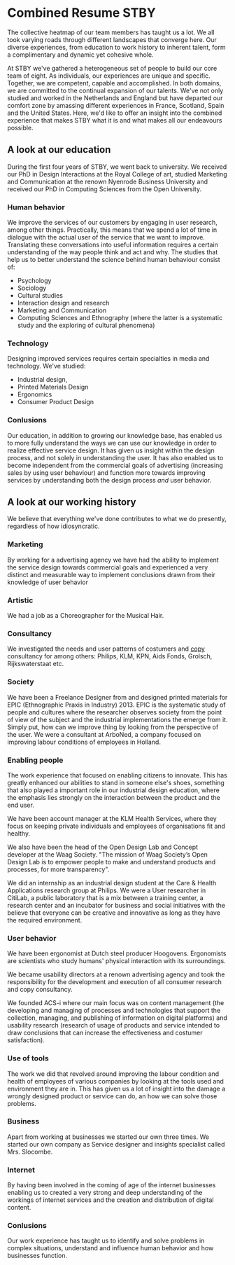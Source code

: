# Combined Resume STBY

The collective heatmap of our team members has taught us a lot. We all took varying roads through different landscapes that converge here. Our diverse experiences, from education to work history to inherent talent, form a complimentary and dynamic yet cohesive whole.

At STBY we've gathered a heterogeneous set of people to build our core team of eight. As individuals, our experiences are unique and specific. Together, we are competent, capable and accomplished. In both domains, we are committed to the continual expansion of our talents. We've not only studied and worked in the Netherlands and England but have departed our comfort zone by amassing different experiences in France, Scotland, Spain and the United States. Here, we'd like to offer an insight into the combined experience that makes STBY what it is and what makes all our endeavours possible.


## A look at our education
During the first four years of STBY, we went back to university. We received our PhD in Design Interactions at the Royal College of art, studied Marketing and Communication at the renown Nyenrode Business University and received our PhD in Computing Sciences from the Open University.

### Human behavior
We improve the services of our customers by engaging in user research, among other things. Practically, this means that we spend a lot of time in dialogue with the actual user of the service that we want to improve. Translating these conversations into useful information requires a certain understanding of the way people think and act and why. The studies that help us to better understand the science behind human behaviour consist of:
- Psychology
- Sociology
- Cultural studies
- Interaction design and research
- Marketing and Communication
- Computing Sciences and Ethnography (where the latter is a systematic study and the exploring of cultural phenomena)

### Technology
Designing improved services requires certain specialties in media and technology. We've studied:
- Industrial design,
- Printed Materials Design
- Ergonomics
- Consumer Product Design


### Conlusions
Our education, in addition to growing our knowledge base, has enabled us to more fully understand the ways we can use our knowledge in order to realize effective service design. It has given us insight within the design process, and not solely in understanding the user. It has also enabled us to become independent from the commercial goals of advertising (increasing sales by using user behaviour) and function more towards improving services by understanding both the design process *and* user behavior.


## A look at our working history
We believe that everything we've done contributes to what we do presently, regardless of how idiosyncratic.

### Marketing
By working for a advertising agency we have had the ability to implement the service design towards commercial goals and experienced a very distinct and measurable way to implement conclusions drawn from their knowledge of user behavior


### Artistic
We had a job as a Choreographer for the Musical Hair.


### Consultancy
We investigated the needs and user patterns of costumers and [copy](https://en.wikipedia.org/wiki/Copywriting) consultancy for among others: Philips, KLM, KPN, Aids Fonds, Grolsch, Rijkswaterstaat etc.


### Society
We have been a Freelance Designer from and designed printed materials for EPIC (Ethnographic Praxis in Industry) 2013. EPIC is the systematic study of people and cultures where the researcher observes society from the point of view of the subject and the industrial implementations the emerge from it. Simply put, how can we improve thing by looking from the perspective of the user.
We were a consultant at	ArboNed, a company focused on improving labour conditions of employees in Holland.


### Enabling people
The work experience that focused on enabling citizens to innovate. This has greatly enhanced our abilities to stand in someone else's shoes, something that also played a important role in our industrial design education, where the emphasis lies strongly on the interaction between the product and the end user.

We have been account manager at the	KLM Health Services, where they focus on keeping private individuals and employees of organisations fit and healthy.

We also have been the head of the Open Design Lab and Concept developer at the Waag Society. "The mission of Waag Society’s Open Design Lab is to empower people to make and understand products and processes, for more transparency".

We did an internship as an industrial design student at the Care & Health Applications research group at Philips.
We were a User researcher in CitiLab, a public laboratory that is a mix between a training center, a research center and an incubator for business and social initiatives with the believe that everyone can be creative and innovative as long as they have the required environment.

### User behavior
We have been ergonomist at Dutch steel producer Hoogovens. Ergonomists are scientists who study humans' physical interaction with its surroundings.

We became usability directors at a renown advertising agency and took the responsibility for the development and execution of all consumer research and copy consultancy.

We founded ACS-i where our main focus was on content management (the developing and managing of processes and technologies that support the collection, managing, and publishing of information on digital platforms) and usability research (research of usage of products and service intended to draw conclusions that can increase the effectiveness and costumer satisfaction).

### Use of tools
The work we did that revolved around improving the labour condition and health of employees of various companies by looking at the tools used and environment they are in. This has given us a lot of insight into the damage a wrongly designed product or service can do, an how we can solve those problems.

### Business
Apart from working at businesses we started our own three times.
We started our own company as Service designer and insights specialist called Mrs. Slocombe.

### Internet
By having been involved in the coming of age of the internet businesses enabling us to created a very strong and deep understanding of the workings of internet services and the creation and distribution of digital content.

### Conlusions
Our work experience has taught us to identify and solve problems in complex situations, understand and influence human behavior and how businesses function.
